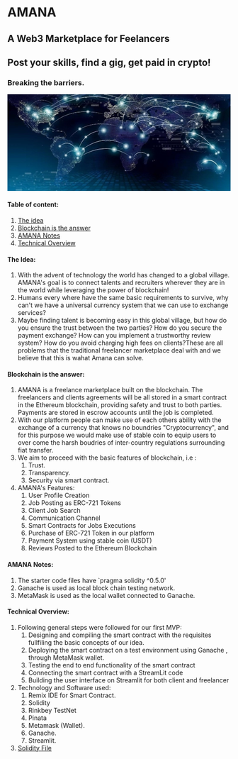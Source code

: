 # AMANA
## A Web3 Marketplace for Feelancers
## Post your skills, find a gig, get paid in crypto!


### Breaking the barriers.
![AMANA](globe.jpg)

#### Table of content:
1. [The idea](https://github.com/mehassanhmood/AMANA#the-idea)
2. [Blockchain is the answer](https://github.com/mehassanhmood/AMANA#blockchain-is-the-answer)
3. [AMANA Notes](https://github.com/mehassanhmood/AMANA#amana-notes)
4. [Technical Overview](https://github.com/mehassanhmood/AMANA#technical-overview)
#### The Idea:    
1. With the advent of technology the world has changed to a global village. AMANA's goal is to connect talents and recruiters wherever they are in the world while leveraging the power of blockchain!
2. Humans every where have the same basic requirements to survive, why can't we have a universal currency system that we can use to exchange services?
3. Maybe finding talent is becoming easy in this global village, but how do you ensure the trust between the two parties? How do you secure the payment exchange? How can you implement a trustworthy review system?  How do you avoid charging high fees on clients?These are all problems that the traditional freelancer marketplace deal with and we believe that this is wahat Amana can solve.
#### Blockchain is the answer:
1. AMANA is a freelance marketplace built on the blockchain. The freelancers and clients agreements will be all stored in a smart contract in the Ethereum blockchain, providing safety and trust to both parties. Payments are stored in escrow accounts until the job is completed.
2. With our platform people can make use of each others ability with the exchange of a currency that knows no boundries "Cryptocurrency", and for this purpose we would make use of stable coin to equip users to over come the harsh boudries of inter-country regulations surrounding fiat transfer.
3. We aim to proceed with the basic features of blockchain, i.e : 
    1. Trust.
    2. Transparency.
    3. Security via smart contract.
4. AMANA's Features:
    1. User Profile Creation
    2. Job Posting as ERC-721 Tokens
    3. Client Job Search
    4. Communication Channel
    5. Smart Contracts for Jobs Executions
    6. Purchase of ERC-721 Token in our platform
    7. Payment System using stable coin (USDT)
    8. Reviews Posted to the Ethereum Blockchain

#### AMANA Notes:
1. The starter code files have `pragma solidity ^0.5.0'
2. Ganache is used as local block chain testing network.
3. MetaMask is used as the local wallet connected to Ganache.
#### Technical Overview:
1. Following general steps were followed for our first MVP:
    1. Designing and compiling the smart contract with the requisites fullfiling the basic concepts of our idea.
    2. Deploying the smart contract on a test environment using Ganache , through MetaMask wallet.
    3. Testing the end to end functionality of the smart contract
    4. Connecting the smart contract with a StreamLit code
    5. Building the user interface on Streamlit for both client and freelancer
2. Technology and Software used:
    1. Remix IDE for Smart Contract.
    2. Solidity
    3. Rinkbey TestNet
    4. Pinata
    5. Metamask (Wallet).
    6. Ganache.
    7. Streamlit.
3. [Solidity File](https://github.com/mehassanhmood/AMANA/blob/main/contracts/freelance.sol)
